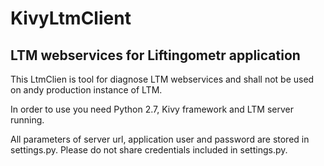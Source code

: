 # KivyLtmClient
## LTM webservices for Liftingometr application

This LtmClien is tool for diagnose LTM webservices and shall not be used on andy production instance of LTM.

In order to use you need Python 2.7, Kivy framework and LTM server running.

All parameters of server url, application user and password are stored in settings.py. Please do not share credentials included in settings.py.
